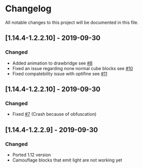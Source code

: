 # Changelog
All notable changes to this project will be documented in this file.

## [1.14.4-1.2.2.10] - 2019-09-30
### Changed
- Added animation to drawbridge see [#8](https://github.com/MC-U-Team/Draw-Bridge/issues/8)
- Fixed an issue regarding none normal cube blocks see [#10](https://github.com/MC-U-Team/Draw-Bridge/issues/10)
- Fixed compatebility issue with optifine see [#11](https://github.com/MC-U-Team/Draw-Bridge/issues/11)

## [1.14.4-1.2.2.10] - 2019-09-30
### Changed
- Fixed [#7](https://github.com/MC-U-Team/Draw-Bridge/issues/7) (Crash because of obfuscation)

## [1.14.4-1.2.2.9] - 2019-09-30
### Changed
- Ported 1.12 version
- Camouflage blocks that emit light are not working yet